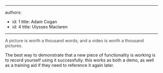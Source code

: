 

---
authors:
  - id: 1
    title: Adam Cogan
  - id: 4
    title: Ulysses Maclaren
---




<span class='intro'> <p><span style="color&#58;#444444;">A picture is worth a thousand words; and a&#160;</span><span style="color&#58;#444444;">​video is worth a thousand pictures.</span></p> </span>

<p>​The best way to demonstrate that a new piece of functionality is working is to record yourself using it successfully. this works as both a demo, as well as a training aid if they need to reference it again later.​</p>


